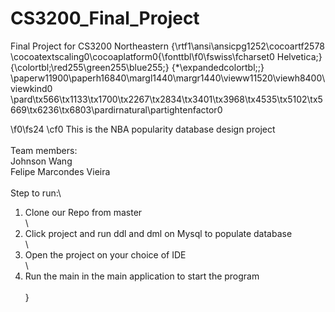 # CS3200_Final_Project
Final Project for CS3200 Northeastern
{\rtf1\ansi\ansicpg1252\cocoartf2578
\cocoatextscaling0\cocoaplatform0{\fonttbl\f0\fswiss\fcharset0 Helvetica;}
{\colortbl;\red255\green255\blue255;}
{\*\expandedcolortbl;;}
\paperw11900\paperh16840\margl1440\margr1440\vieww11520\viewh8400\viewkind0
\pard\tx566\tx1133\tx1700\tx2267\tx2834\tx3401\tx3968\tx4535\tx5102\tx5669\tx6236\tx6803\pardirnatural\partightenfactor0

\f0\fs24 \cf0 This is the NBA popularity database design project\
\
Team members:\
Johnson Wang\
Felipe Marcondes Vieira\
\
Step to run:\
1. Clone our Repo from master\
\
2. Click project and run ddl and dml on Mysql to populate database\
\
3. Open the project on your choice of IDE\
\
4. Run the main in the main application to start the program \
\
}
